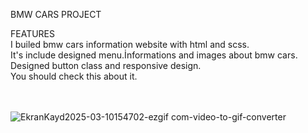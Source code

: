 BMW CARS PROJECT

FEATURES
<br>
 I builed bmw cars information website with html and scss.
<br>
It's include designed menu.İnformations and images about bmw cars.
<br>
Designed button class and responsive design.
<br>
You should check this about it.
<br>
<br>
<br>






![EkranKayd2025-03-10154702-ezgif com-video-to-gif-converter](https://github.com/user-attachments/assets/514bad7e-a35b-45d5-b548-3278ce6c95a3)









 
